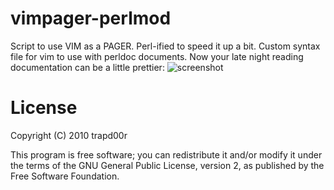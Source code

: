 vimpager-perlmod
===========
Script to use VIM as a PAGER.
Perl-ified to speed it up a bit.
Custom syntax file for vim to use with perldoc documents.
Now your late night reading documentation can be a little prettier:
![screenshot](http://github.com/trapd00r/vimpager-perlmod/perldoc-shot.png "vimpager-perlmod screenshot")

License
=======
Copyright (C) 2010 trapd00r

This program is free software; you can redistribute it and/or modify it under
the terms of the GNU General Public License, version 2, as published by the
Free Software Foundation.
